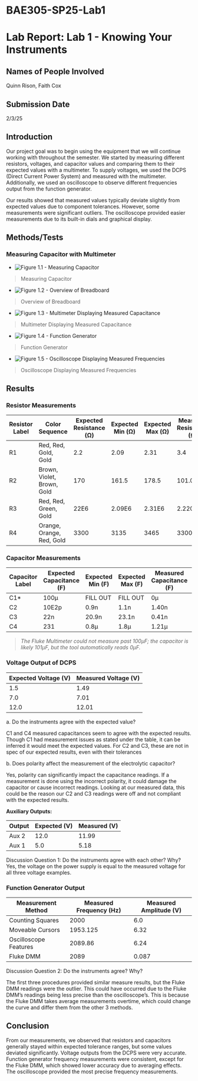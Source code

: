 # BAE305-SP25-Lab1
# Lab Report: Lab 1 - Knowing Your Instruments

 

## Names of People Involved

Quinn Rison, Faith Cox

 

## Submission Date

2/3/25

 

## Introduction

Our project goal was to begin using the equipment that we will continue working with throughout the semester. We started by measuring different resistors, voltages, and capacitor values and comparing them to their expected values with a multimeter. To supply voltages, we used the DCPS (Direct Current Power System) and measured with the multimeter. Additionally, we used an oscilloscope to observe different frequencies output from the function generator.

 

Our results showed that measured values typically deviate slightly from expected values due to component tolerances. However, some measurements were significant outliers. The oscilloscope provided easier measurements due to its built-in dials and graphical display.

 

## Methods/Tests

### Measuring Capacitor with Multimeter

- ![Figure 1.1 - Measuring Capacitor](Fig1.1.jpg)
>Measuring Capacitor


- ![Figure 1.2 - Overview of Breadboard](Fig1.2.jpg)
>Overview of Breadboard

- ![Figure 1.3 - Multimeter Displaying Measured Capacitance](Fig1.3.jpg)
>Multimeter Displaying Measured Capacitance

- ![Figure 1.4 - Function Generator](Fig1.4.jpg)
>Function Generator

- ![Figure 1.5 - Oscilloscope Displaying Measured Frequencies](Fig1.5.jpg)
>Oscilloscope Displaying Measured Frequencies
 

## Results

### Resistor Measurements

| Resistor Label | Color Sequence | Expected Resistance (Ω) | Expected Min (Ω) | Expected Max (Ω) | Measured Resistance (Ω) |
|----------------|----------------|-------------------------|------------------|------------------|-------------------------|
| R1 | Red, Red, Gold, Gold | 2.2 | 2.09 | 2.31 | 3.4 |
| R2 | Brown, Violet, Brown, Gold | 170 | 161.5 | 178.5 | 101.0 |
| R3 | Red, Red, Green, Gold | 22E6 | 2.09E6 | 2.31E6 | 2.220M |
| R4 | Orange, Orange, Red, Gold | 3300 | 3135 | 3465 | 3300 |

 

### Capacitor Measurements

| Capacitor Label | Expected Capacitance (F) | Expected Min (F) | Expected Max (F) | Measured Capacitance (F) | In Spec? (Y/N) |
|-----------------|--------------------------|------------------|------------------|--------------------------|----------------|
| C1* | 100µ | FILL OUT | FILL OUT | 0µ | Y |
| C2  | 10E2p | 0.9n | 1.1n | 1.40n | N |
| C3  | 22n | 20.9n | 23.1n | 0.41n | N |
| C4  | 231 | 0.8µ | 1.8µ | 1.21µ | Y |

 

> *The Fluke Multimeter could not measure past 100µF; the capacitor is likely 101µF, but the tool automatically reads 0µF.*

 

### Voltage Output of DCPS

| Expected Voltage (V) | Measured Voltage (V) |
|----------------------|----------------------|
| 1.5 | 1.49 |
| 7.0 | 7.01 |
| 12.0 | 12.01 |

a. Do the instruments agree with the expected value?

C1 and C4 measured capacitances seem to agree with the expected results. Though C1 had measurement issues as stated under the table, it can be inferred it would meet the expected values. For C2 and C3, these are not in spec of our expected results, even with their tolerances

b. Does polarity affect the measurement of the electrolytic capacitor?

Yes, polarity can significantly impact the capacitance readings. If a measurement is done using the incorrect polarity, it could damage the capacitor or cause incorrect readings. Looking at our measured data, this could be the reason our C2 and C3 readings were off and not compliant with the expected results. 


**Auxiliary Outputs:**

| Output | Expected (V) | Measured (V) |
|--------|--------------|--------------|
| Aux 2 | 12.0 | 11.99 |
| Aux 1 | 5.0 | 5.18 |

Discussion Question 1: Do the instruments agree with each other? Why?
Yes, the voltage on the power supply is equal to the measured voltage for all three voltage examples.
 

### Function Generator Output

| Measurement Method | Measured Frequency (Hz) | Measured Amplitude (V) |
|--------------------|-------------------------|------------------------|
| Counting Squares | 2000 | 6.0 |
| Moveable Cursors | 1953.125 | 6.32 |
| Oscilloscope Features | 2089.86 | 6.24 |
| Fluke DMM | 2089 | 0.087 |

Discussion Question 2: Do the instruments agree? Why?

The first three procedures provided similar measure results, but the Fluke DMM readings were the outlier. This could have occurred due to the Fluke DMM’s readings being less precise than the oscilloscope’s. This is because the Fluke DMM takes average measurements overtime, which could change the curve and differ them from the other 3 methods. 

 

## Conclusion

From our measurements, we observed that resistors and capacitors generally stayed within expected tolerance ranges, but some values deviated significantly. Voltage outputs from the DCPS were very accurate. Function generator frequency measurements were consistent, except for the Fluke DMM, which showed lower accuracy due to averaging effects. The oscilloscope provided the most precise frequency measurements.

